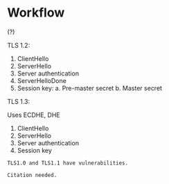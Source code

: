 # Workflow

(?)

TLS 1.2:

1. ClientHello
2. ServerHello
3. Server authentication
4. ServerHelloDone
5. Session key:
   a. Pre-master secret
   b. Master secret

TLS 1.3:

Uses ECDHE, DHE

1. ClientHello
2. ServerHello
3. Server authentication
4. Session key

~~~admonish warning
TLS1.0 and TLS1.1 have vulnerabilities.

Citation needed.
~~~
